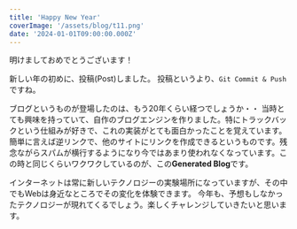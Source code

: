 ```yaml
---
title: 'Happy New Year'
coverImage: '/assets/blog/t11.png'
date: '2024-01-01T09:00:00.000Z'
---
```

明けましておめでとうございます！

新しい年の初めに、投稿(Post)しました。
投稿というより、`Git Commit & Push` ですね。

ブログというものが登場したのは、もう20年くらい経つでしょうか・・
当時とても興味を持っていて、自作のブログエンジンを作りました。特にトラックバックという仕組みが好きで、これの実装がとても面白かったことを覚えています。簡単に言えば逆リンクで、他のサイトにリンクを作成できるというものです。残念ながらスパムが横行するようになり今ではあまり使われなくなっています。この時と同じくらいワクワクしているのが、この**Generated Blog**です。

インターネットは常に新しいテクノロジーの実験場所になっていますが、その中でもWebは身近なところでその変化を体験できます。
今年も、予想もしなかったテクノロジーが現れてくるでしょう。楽しくチャレンジしていきたいと思います。


